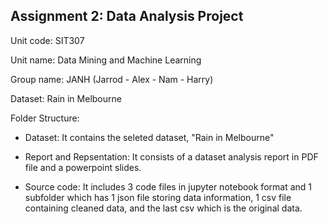 ## Assignment 2: Data Analysis Project

Unit code: SIT307

Unit name: Data Mining and Machine Learning

Group name: JANH (Jarrod - Alex - Nam - Harry)

Dataset: Rain in Melbourne

Folder Structure:

- Dataset: It contains the seleted dataset, "Rain in Melbourne"

- Report and Repsentation: It consists of a dataset analysis report in PDF file and a powerpoint slides.

- Source code: It includes 3 code files in jupyter notebook format and 1 subfolder which has 1 json file storing data information, 1 csv file containing cleaned data, and the last csv which is the original data.
